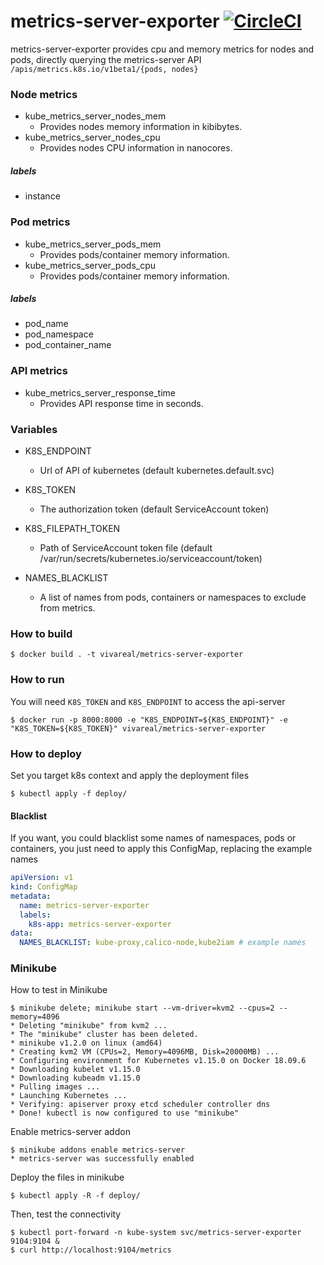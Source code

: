 # metrics-server-exporter [![CircleCI](https://circleci.com/gh/grupozap/metrics-server-exporter.svg?style=svg)](https://circleci.com/gh/grupozap/metrics-server-exporter)

metrics-server-exporter provides cpu and memory metrics for nodes and pods, directly querying the metrics-server API `/apis/metrics.k8s.io/v1beta1/{pods, nodes}`

### Node metrics

* kube_metrics_server_nodes_mem
	* Provides nodes memory information in kibibytes.
* kube_metrics_server_nodes_cpu
	* Provides nodes CPU information in nanocores.

##### labels

* instance

### Pod metrics

* kube_metrics_server_pods_mem
	* Provides pods/container memory information.
* kube_metrics_server_pods_cpu
	* Provides pods/container memory information.

##### labels

* pod_name
* pod_namespace
* pod_container_name

### API metrics

* kube_metrics_server_response_time
	* Provides API response time in seconds.

### Variables

  * K8S_ENDPOINT
    * Url of API of kubernetes (default kubernetes.default.svc)

  * K8S_TOKEN
    * The authorization token (default ServiceAccount token)

  * K8S_FILEPATH_TOKEN
    * Path of ServiceAccount token file (default /var/run/secrets/kubernetes.io/serviceaccount/token)

  * NAMES_BLACKLIST
    * A list of names from pods, containers or namespaces to exclude from metrics.

### How to build

    $ docker build . -t vivareal/metrics-server-exporter

### How to run

You will need `K8S_TOKEN` and `K8S_ENDPOINT` to access the api-server

    $ docker run -p 8000:8000 -e "K8S_ENDPOINT=${K8S_ENDPOINT}" -e "K8S_TOKEN=${K8S_TOKEN}" vivareal/metrics-server-exporter

### How to deploy

Set you target k8s context and apply the deployment files

    $ kubectl apply -f deploy/

#### Blacklist

If you want, you could blacklist some names of namespaces, pods or containers, you just need to apply this ConfigMap, replacing the example names

```yaml
apiVersion: v1
kind: ConfigMap
metadata:
  name: metrics-server-exporter
  labels:
    k8s-app: metrics-server-exporter
data:
  NAMES_BLACKLIST: kube-proxy,calico-node,kube2iam # example names
```

### Minikube

How to test in Minikube

	$ minikube delete; minikube start --vm-driver=kvm2 --cpus=2 --memory=4096
	* Deleting "minikube" from kvm2 ...
	* The "minikube" cluster has been deleted.
	* minikube v1.2.0 on linux (amd64)
	* Creating kvm2 VM (CPUs=2, Memory=4096MB, Disk=20000MB) ...
	* Configuring environment for Kubernetes v1.15.0 on Docker 18.09.6
	* Downloading kubelet v1.15.0
	* Downloading kubeadm v1.15.0
	* Pulling images ...
	* Launching Kubernetes ...
	* Verifying: apiserver proxy etcd scheduler controller dns
	* Done! kubectl is now configured to use "minikube"

Enable metrics-server addon

	$ minikube addons enable metrics-server
	* metrics-server was successfully enabled

Deploy the files in minikube

	$ kubectl apply -R -f deploy/

Then, test the connectivity

	$ kubectl port-forward -n kube-system svc/metrics-server-exporter 9104:9104 &
	$ curl http://localhost:9104/metrics
